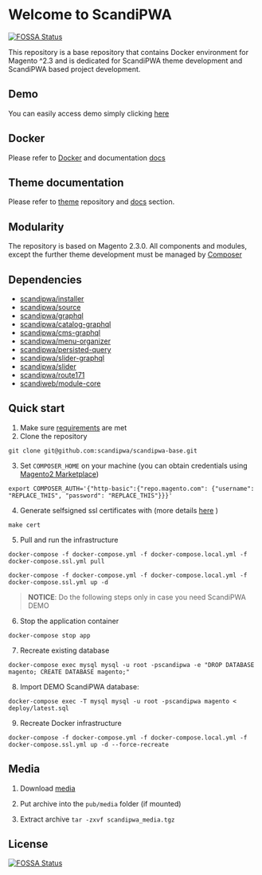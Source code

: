 # Welcome to ScandiPWA
[![FOSSA Status](https://app.fossa.io/api/projects/git%2Bgithub.com%2Fscandipwa%2Fscandipwa-base.svg?type=shield)](https://app.fossa.io/projects/git%2Bgithub.com%2Fscandipwa%2Fscandipwa-base?ref=badge_shield)


This repository is a base repository that contains Docker environment for Magento ^2.3 and is dedicated for ScandiPWA
 theme development and ScandiPWA based project development.

## Demo
You can easily access demo simply clicking [here](https://demo.scandipwa.com)
 
## Docker
Please refer to [Docker](./DOCKER.md) and documentation [docs](./docs/)

## Theme documentation
Please refer to [theme](https://github.com/scandipwa/base-theme) repository and [docs](https://github.com/scandipwa/base-theme/tree/master/docs) section.

## Modularity
The repository is based on Magento 2.3.0. All components and modules, except the further theme development must be 
managed by [Composer](https://getcomposer.org)

## Dependencies
- [scandipwa/installer](https://github.com/scandipwa/installer)
- [scandipwa/source](https://github.com/scandipwa/base-theme)
- [scandipwa/graphql](https://github.com/scandipwa/graphql)
- [scandipwa/catalog-graphql](https://github.com/scandipwa/catalog-graphql)
- [scandipwa/cms-graphql](https://github.com/scandipwa/cms-graphql)
- [scandipwa/menu-organizer](https://github.com/scandipwa/menu-organizer)
- [scandipwa/persisted-query](https://github.com/scandipwa/persisted-query)
- [scandipwa/slider-graphql](https://github.com/scandipwa/slider-graphql)
- [scandipwa/slider](https://github.com/scandipwa/slider)
- [scandipwa/route171](https://github.com/scandipwa/route717)
- [scandiweb/module-core](https://github.com/scandiwebcom/Scandiweb-Assets-Core)

## Quick start
1. Make sure [requirements](docs/A-requirements.md) are met
2. Clone the repository
```console
git clone git@github.com:scandipwa/scandipwa-base.git
```
3. Set `COMPOSER_HOME` on your machine (you can obtain credentials using [Magento2 Marketplace](https://account.magento.com/applications/customer/login/))
```console
export COMPOSER_AUTH='{"http-basic":{"repo.magento.com": {"username": "REPLACE_THIS", "password": "REPLACE_THIS"}}}'
```

4. Generate selfsigned ssl certificates with (more details [here](docs/G-SSL-container.md) )
```console
make cert
```

5. Pull and run the infrastructure
```console
docker-compose -f docker-compose.yml -f docker-compose.local.yml -f docker-compose.ssl.yml pull
``` 
```console
docker-compose -f docker-compose.yml -f docker-compose.local.yml -f docker-compose.ssl.yml up -d
```

> **NOTICE**: Do the following steps only in case you need ScandiPWA DEMO

6. Stop the application container 
```console
docker-compose stop app
```
7. Recreate existing database 
```console
docker-compose exec mysql mysql -u root -pscandipwa -e "DROP DATABASE magento; CREATE DATABASE magento;"
```
8. Import DEMO ScandiPWA database: 
```console
docker-compose exec -T mysql mysql -u root -pscandipwa magento < deploy/latest.sql
```
9. Recreate Docker infrastructure
```console
docker-compose -f docker-compose.yml -f docker-compose.local.yml -f docker-compose.ssl.yml up -d --force-recreate
```

## Media
1) Download [media](https://s3-eu-west-1.amazonaws.com/scandipwa-public-assets/scandipwa_media.tgz)

2) Put archive into the `pub/media` folder (if mounted)

3) Extract archive `tar -zxvf scandipwa_media.tgz`


## License
[![FOSSA Status](https://app.fossa.io/api/projects/git%2Bgithub.com%2Fscandipwa%2Fscandipwa-base.svg?type=large)](https://app.fossa.io/projects/git%2Bgithub.com%2Fscandipwa%2Fscandipwa-base?ref=badge_large)
